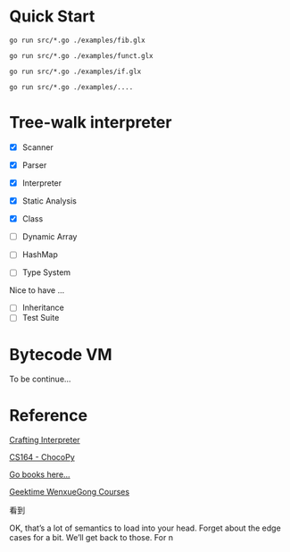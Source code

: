 # Quick Start

`go run src/*.go ./examples/fib.glx`

`go run src/*.go ./examples/funct.glx`

`go run src/*.go ./examples/if.glx`

`go run src/*.go ./examples/....`

# Tree-walk interpreter

- [x] Scanner
- [x] Parser
- [x] Interpreter
- [x] Static Analysis
- [x] Class
- [ ] Dynamic Array
- [ ] HashMap
- [ ] Type System


Nice to have ...
- [ ] Inheritance
- [ ] Test Suite
# Bytecode VM

To be continue...



# Reference

[Crafting Interpreter](https://craftinginterpreters.com/contents.html)

[CS164 - ChocoPy](https://inst.eecs.berkeley.edu/~cs164/fa20/)

[Go books here...]()

[Geektime WenxueGong Courses]()


看到

OK, that’s a lot of semantics to load into your head. Forget about the edge cases for a bit. We’ll get back to those. For n